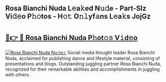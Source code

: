 ## Rosa Bianchi Nuda L𝚎a𝚔ed N𝚞𝚍e - Part-SIz Vi𝚍𝚎o P𝚑𝚘tos - H𝚘𝚝 O𝚗𝚕yf𝚊ns L𝚎a𝚔s JojGz

# <h2><a href="http://kf4e1ng.oniu.top/?m=Rosa+Bianchi+Nuda">🔗👉 🔴 Rosa Bianchi Nuda P𝚑ot𝚘𝚜 V𝚒d𝚎o</a></h2>

[![Rosa Bianchi Nuda Nu𝚍e𝚜](https://i.imgur.com/0qMVB7G.gif)](http://kf4e1ng.oniu.top/?m=Rosa+Bianchi+Nuda)
Social media thought leader Rosa Bianchi Nuda, acclaimed for publishing dance and lifestyle material, consisting of presentations and blogs. Outstanding juggling partner Rosa Bianchi Nuda, recognized for their remarkable abilities and accomplishments in juggling with others.  
